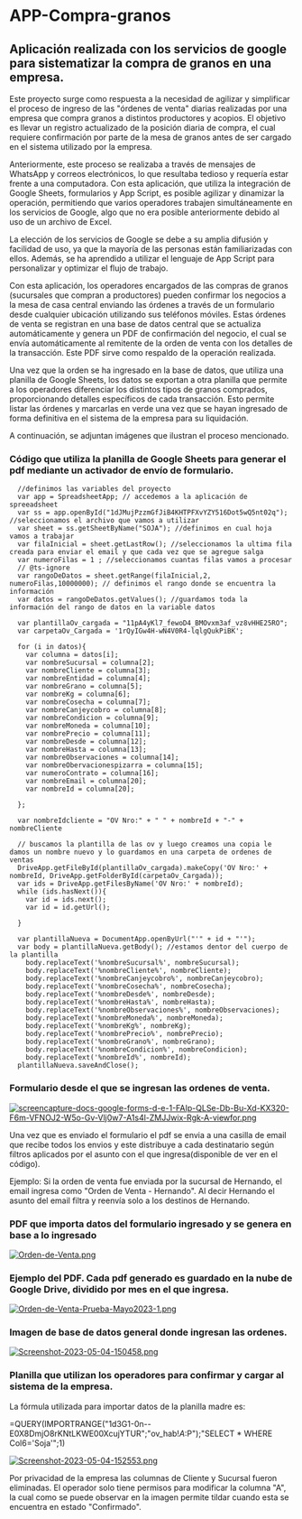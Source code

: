 # APP-Compra-granos
## Aplicación realizada con los servicios de google para sistematizar la compra de granos en una empresa.

Este proyecto surge como respuesta a la necesidad de agilizar y simplificar el proceso de ingreso de las "órdenes de venta" diarias realizadas por una empresa que compra granos a distintos productores y acopios. El objetivo es llevar un registro actualizado de la posición diaria de compra, el cual requiere confirmación por parte de la mesa de granos antes de ser cargado en el sistema utilizado por la empresa.

Anteriormente, este proceso se realizaba a través de mensajes de WhatsApp y correos electrónicos, lo que resultaba tedioso y requería estar frente a una computadora. Con esta aplicación, que utiliza la integración de Google Sheets, formularios y App Script, es posible agilizar y dinamizar la operación, permitiendo que varios operadores trabajen simultáneamente en los servicios de Google, algo que no era posible anteriormente debido al uso de un archivo de Excel.

La elección de los servicios de Google se debe a su amplia difusión y facilidad de uso, ya que la mayoría de las personas están familiarizadas con ellos. Además, se ha aprendido a utilizar el lenguaje de App Script para personalizar y optimizar el flujo de trabajo.

Con esta aplicación, los operadores encargados de las compras de granos (sucursales que compran a productores) pueden confirmar los negocios a la mesa de casa central enviando las órdenes a través de un formulario desde cualquier ubicación utilizando sus teléfonos móviles. Estas órdenes de venta se registran en una base de datos central que se actualiza automáticamente y genera un PDF de confirmación del negocio, el cual se envía automáticamente al remitente de la orden de venta con los detalles de la transacción. Este PDF sirve como respaldo de la operación realizada.

Una vez que la orden se ha ingresado en la base de datos, que utiliza una planilla de Google Sheets, los datos se exportan a otra planilla que permite a los operadores diferenciar los distintos tipos de granos comprados, proporcionando detalles específicos de cada transacción. Esto permite listar las órdenes y marcarlas en verde una vez que se hayan ingresado de forma definitiva en el sistema de la empresa para su liquidación.

A continuación, se adjuntan imágenes que ilustran el proceso mencionado.

### Código que utiliza la planilla de Google Sheets para generar el pdf mediante un activador de envío de formulario.

```function myFunction() {
  //definimos las variables del proyecto
  var app = SpreadsheetApp; // accedemos a la aplicación de spreeadsheet
  var ss = app.openById("1dJMujPzzmGfJiB4KHTPFXvYZY516Dot5wQ5nt02q"); //seleccionamos el archivo que vamos a utilizar
  var sheet = ss.getSheetByName("SOJA"); //definimos en cual hoja vamos a trabajar
  var filaInicial = sheet.getLastRow(); //seleccionamos la ultima fila creada para enviar el email y que cada vez que se agregue salga
  var numeroFilas = 1 ; //seleccionamos cuantas filas vamos a procesar
  // @ts-ignore
  var rangoDeDatos = sheet.getRange(filaInicial,2, numeroFilas,10000000); // definimos el rango donde se encuentra la información
  var datos = rangoDeDatos.getValues(); //guardamos toda la información del rango de datos en la variable datos

  var plantillaOv_cargada = "11pA4yKl7_fewoD4_BMOvxm3af_vz8vHHE25RO";
  var carpetaOv_Cargada = '1rQyIGw4H-wN4V0R4-lqlgQukPiBK';

  for (i in datos){
    var columna = datos[i];
    var nombreSucursal = columna[2];
    var nombreCliente = columna[3];
    var nombreEntidad = columna[4];
    var nombreGrano = columna[5];
    var nombreKg = columna[6];
    var nombreCosecha = columna[7];
    var nombreCanjeycobro = columna[8];
    var nombreCondicion = columna[9];
    var nombreMoneda = columna[10];
    var nombrePrecio = columna[11];
    var nombreDesde = columna[12];
    var nombreHasta = columna[13];
    var nombreObservaciones = columna[14];
    var nombreObervacionespizarra = columna[15];
    var numeroContrato = columna[16];
    var nombreEmail = columna[20];
    var nombreId = columna[20];

  };

  var nombreIdcliente = "OV Nro:" + " " + nombreId + "-" + nombreCliente
  
  // buscamos la plantilla de las ov y luego creamos una copia le damos un nombre nuevo y lo guardamos en una carpeta de ordenes de ventas
  DriveApp.getFileById(plantillaOv_cargada).makeCopy('OV Nro:' + nombreId, DriveApp.getFolderById(carpetaOv_Cargada));
  var ids = DriveApp.getFilesByName('OV Nro:' + nombreId);
  while (ids.hasNext()){
    var id = ids.next();
    var id = id.getUrl();

  }

  var plantillaNueva = DocumentApp.openByUrl("'" + id + "'");
  var body = plantillaNueva.getBody(); //estamos dentor del cuerpo de la plantilla
    body.replaceText('%nombreSucursal%', nombreSucursal);
    body.replaceText('%nombreCliente%', nombreCliente);
    body.replaceText('%nombreCanjeycobro%', nombreCanjeycobro);
    body.replaceText('%nombreCosecha%', nombreCosecha);
    body.replaceText('%nombreDesde%', nombreDesde);
    body.replaceText('%nombreHasta%', nombreHasta);
    body.replaceText('%nombreObservaciones%', nombreObservaciones);
    body.replaceText('%nombreMoneda%', nombreMoneda);
    body.replaceText('%nombreKg%', nombreKg);
    body.replaceText('%nombrePrecio%', nombrePrecio);
    body.replaceText('%nombreGrano%', nombreGrano);
    body.replaceText('%nombreCondicion%', nombreCondicion);
    body.replaceText('%nombreId%', nombreId);
  plantillaNueva.saveAndClose();
  ```
  
  
  ### Formulario desde el que se ingresan las ordenes de venta.
  
  [![screencapture-docs-google-forms-d-e-1-FAIp-QLSe-Db-Bu-Xd-KX320-F6m-VFNOJ2-W5o-Gv-Vlj0w7-A1s4l-ZMJJwix-Rgk-A-viewfor.png](https://i.postimg.cc/MZykn1Y2/screencapture-docs-google-forms-d-e-1-FAIp-QLSe-Db-Bu-Xd-KX320-F6m-VFNOJ2-W5o-Gv-Vlj0w7-A1s4l-ZMJJwix-Rgk-A-viewfor.png)](https://postimg.cc/MXK34M4d)
  
  Una vez que es enviado el formulario el pdf se envia a una casilla de email que recibe todos los envios y este distribuye a cada destinatario según filtros aplicados por el asunto con el que ingresa(disponible de ver en el código). 

Ejemplo: Si la orden de venta fue enviada por la sucursal de Hernando, el email ingresa como "Orden de Venta - Hernando". Al decir Hernando el asunto del email filtra y reenvía solo a los destinos de Hernando.
  
  ### PDF que importa datos del formulario ingresado y se genera en base a lo ingresado
  
  [![Orden-de-Venta.png](https://i.postimg.cc/Fz1JBhp0/Orden-de-Venta.png)](https://postimg.cc/8fQ5FQqC)
  
  ### Ejemplo del PDF. Cada pdf generado es guardado en la nube de Google Drive, dividido por mes en el que ingresa.
  
[![Orden-de-Venta-Prueba-Mayo2023-1.png](https://i.postimg.cc/FFBVj6F2/Orden-de-Venta-Prueba-Mayo2023-1.png)](https://postimg.cc/F10SvDLZ)
  
  ### Imagen de base de datos general donde ingresan las ordenes.
  
  [![Screenshot-2023-05-04-150458.png](https://i.postimg.cc/593VPwQ5/Screenshot-2023-05-04-150458.png)](https://postimg.cc/PNP9Jv4N)
  
  ### Planilla que utilizan los operadores para confirmar y cargar al sistema de la empresa.
  
  La fórmula utilizada para importar datos de la planilla madre es: 
  
  =QUERY(IMPORTRANGE("1d3G1-0n--E0X8DmjO8rKNtLKWE00XcujYTUR";"ov_hab!$A:$P");"SELECT * WHERE Col6='Soja'";1)
  
 [![Screenshot-2023-05-04-152553.png](https://i.postimg.cc/h41qv9Sz/Screenshot-2023-05-04-152553.png)](https://postimg.cc/z3vQPHH8)
  
  
  Por privacidad de la empresa las columnas de Cliente y Sucursal fueron eliminadas.
  El operador solo tiene permisos para modificar la columna "A", la cual como se puede observar en la imagen permite tildar cuando esta se encuentra en estado "Confirmado".
  
